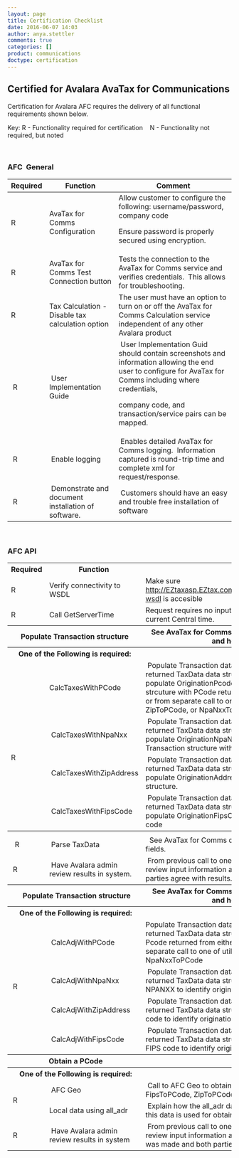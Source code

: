 ```yaml
---
layout: page
title: Certification Checklist
date: 2016-06-07 14:03
author: anya.stettler
comments: true
categories: []
product: communications
doctype: certification
---
```

<h2>Certified for Avalara AvaTax for Communications</h2>
Certification for Avalara AFC requires the delivery of all functional requirements shown below.

Key: R - Functionality required for certification    N - Functionality not required, but noted

&nbsp;
<h3 id="CertifiedforAvalaraAFC-AFCGeneral">AFC  General</h3>
<div class="table-wrap">
<table class="wrapped confluenceTable tablesorter tablesorter-default stickyTableHeaders"><colgroup> <col /> <col /> <col /></colgroup>
<thead class="tableFloatingHeaderOriginal">
<tr class="tablesorter-headerRow">
<th class="confluenceTh tablesorter-header sortableHeader tablesorter-headerUnSorted" tabindex="0" scope="col" data-column="0">
<div class="tablesorter-header-inner">Required</div></th>
<th class="confluenceTh tablesorter-header sortableHeader tablesorter-headerUnSorted" tabindex="0" scope="col" data-column="1">
<div class="tablesorter-header-inner">Function</div></th>
<th class="confluenceTh tablesorter-header sortableHeader tablesorter-headerUnSorted" tabindex="0" scope="col" data-column="2">
<div class="tablesorter-header-inner">Comment</div></th>
</tr>
</thead>
<tbody>
<tr>
<td class="confluenceTd">R</td>
<td class="confluenceTd">AvaTax for Comms Configuration</td>
<td class="confluenceTd">Allow customer to configure the following: username/password, company code

Ensure password is properly secured using encryption.</td>
</tr>
<tr>
<td class="confluenceTd">R</td>
<td class="confluenceTd">AvaTax for Comms Test Connection button</td>
<td class="confluenceTd">Tests the connection to the AvaTax for Comms service and verifies credentials.  This allows for troubleshooting.</td>
</tr>
<tr>
<td class="confluenceTd">R</td>
<td class="confluenceTd">Tax Calculation - Disable tax calculation option</td>
<td class="confluenceTd">The user must have an option to turn on or off the AvaTax for Comms Calculation service independent of any other Avalara product</td>
</tr>
<tr>
<td class="confluenceTd" colspan="1"> R</td>
<td class="confluenceTd" colspan="1"> User Implementation Guide</td>
<td class="confluenceTd" colspan="1"> User Implementation Guid should contain screenshots and information allowing the end user to configure for AvaTax for Comms including where credentials,

company code, and transaction/service pairs can be mapped.</td>
</tr>
<tr>
<td class="confluenceTd" colspan="1"> R</td>
<td class="confluenceTd" colspan="1"> Enable logging</td>
<td class="confluenceTd" colspan="1"> Enables detailed AvaTax for Comms logging.  Information captured is round-trip time and complete xml for request/response.</td>
</tr>
<tr>
<td class="confluenceTd" colspan="1"> R</td>
<td class="confluenceTd" colspan="1"> Demonstrate and document installation of software.</td>
<td class="confluenceTd" colspan="1"> Customers should have an easy and trouble free installation of software</td>
</tr>
</tbody>
</table>
</div>
&nbsp;
<h3 id="CertifiedforAvalaraAFC-AFCAPI">AFC API</h3>
<div class="table-wrap">
<table class="wrapped confluenceTable"><colgroup> <col /> <col /> <col /></colgroup>
<tbody>
<tr>
<th class="confluenceTh">Required</th>
<th class="confluenceTh">Function</th>
<th class="confluenceTh">Comment</th>
</tr>
<tr>
<td class="confluenceTd">R</td>
<td class="confluenceTd">Verify connectivity to WSDL</td>
<td class="confluenceTd">Make sure <a class="external-link" href="http://eztaxasp.eztax.com/EZtaxWebService/EZtaxWebService.svc?wsdl" rel="nofollow">http://EZtaxasp.EZtax.com/EZtaxWebService/EZtaxWebService.svc?wsdl</a> is accesible</td>
</tr>
<tr>
<td class="confluenceTd">R</td>
<td class="confluenceTd">Call GetServerTime</td>
<td class="confluenceTd">Request requires no input from client application.  Verify contents is current Central time.</td>
</tr>
<tr>
<th class="confluenceTh" colspan="2">Populate Transaction structure</th>
<th class="confluenceTh">See AvaTax for Comms documentation for description of fields and how they should be set.</th>
</tr>
<tr>
<th class="confluenceTh" colspan="2">One of the Following is required:</th>
<th class="confluenceTh" colspan="1"></th>
</tr>
<tr>
<td class="confluenceTd" rowspan="4">&nbsp;

&nbsp;

R</td>
<td class="confluenceTd" colspan="1">CalcTaxesWithPCode</td>
<td class="confluenceTd" colspan="1"> Populate Transaction data structure with appropriate data.  Parse returned TaxData data structure for results.  In this instance, populate OriginationPcode and TerminationPCode in Transaction strcuture with PCode returned from either EZgeo (separate service) or from separate call to one of utility functions FipsToPCode, ZipToPCode, or NpaNxxToPCode.</td>
</tr>
<tr>
<td class="confluenceTd" colspan="1"> CalcTaxesWithNpaNxx</td>
<td class="confluenceTd" colspan="1"> Populate Transaction data structure with appropriate data.  Parse returned TaxData data structure for results.  In this instance, populate OriginationNpaNxx and TerminationNapNxx fields in Transaction structure with NPANXX.</td>
</tr>
<tr>
<td class="confluenceTd" colspan="1"> CalcTaxesWithZipAddress</td>
<td class="confluenceTd" colspan="1"> Populate Transaction data structure with appropriate data.  Parse returned TaxData data structure for results.  In this instance, populate OriginationAddress and TerminationAddress in Transaction structure.</td>
</tr>
<tr>
<td class="confluenceTd" colspan="1"> CalcTaxesWithFipsCode</td>
<td class="confluenceTd" colspan="1"> Populate Transaction data structure with appropriate data.  Parse returned TaxData data structure for results.  In this instance, populate OriginationFipsCode and TerminationFIpsCode with FIPS code</td>
</tr>
<tr>
<th class="confluenceTh" colspan="1"></th>
<th class="confluenceTh" colspan="1"></th>
<th class="confluenceTh" colspan="1"></th>
</tr>
<tr>
<td class="confluenceTd" colspan="1">  R</td>
<td class="confluenceTd" colspan="1"> Parse TaxData</td>
<td class="confluenceTd" colspan="1">  See AvaTax for Comms documentation for description of returned fields.</td>
</tr>
<tr>
<td class="confluenceTd" colspan="1"> R</td>
<td class="confluenceTd" colspan="1"> Have Avalara admin review results in system.</td>
<td class="confluenceTd" colspan="1"> From previous call to one of the methods above, have Avalara admin review input information and output information to verify both parties agree with results.</td>
</tr>
<tr>
<th class="confluenceTh" colspan="2">  Populate Transaction structure</th>
<th class="confluenceTh" colspan="1"> See AvaTax for Comms documentation for description of fields and how they should be set.</th>
</tr>
<tr>
<th class="confluenceTh" colspan="2"> One of the Following is required:</th>
<th class="confluenceTh" colspan="1"></th>
</tr>
<tr>
<td class="confluenceTd" rowspan="4"> R</td>
<td class="confluenceTd" colspan="1"> CalcAdjWithPCode</td>
<td class="confluenceTd" colspan="1">Populate Transaction data structure with appropriate data.  Parse returned TaxData data structure for results.  In this instance, use Pcode returned from either EZgeo (separate service) or from separate call to one of utility functions FipsToPCode, ZipToPCode, or NpaNxxToPCode</td>
</tr>
<tr>
<td class="confluenceTd" colspan="1"> CalcAdjWithNpaNxx</td>
<td class="confluenceTd" colspan="1"> Populate Transaction data structure with appropriate data.  Parse returned TaxData data structure for results.  In this instance, use NPANXX to identify origination and termination.</td>
</tr>
<tr>
<td class="confluenceTd" colspan="1"> CalcAdjWithZipAddress</td>
<td class="confluenceTd" colspan="1"> Populate Transaction data structure with appropriate data.  Parse returned TaxData data structure for results.  In this instance, use zip code to identify origination and termination.</td>
</tr>
<tr>
<td class="confluenceTd" colspan="1"> CalcAdjWithFipsCode</td>
<td class="confluenceTd" colspan="1"> Populate Transaction data structure with appropriate data.  Parse returned TaxData data structure for results.  In this instance, use FIPS code to identify origination and termination.</td>
</tr>
<tr>
<th class="confluenceTh" colspan="2"> Obtain a PCode</th>
<th class="confluenceTh" colspan="1"></th>
</tr>
<tr>
<th class="confluenceTh" colspan="2"> One of the Following is required:</th>
<th class="confluenceTh" colspan="1"></th>
</tr>
<tr>
<td class="confluenceTd" rowspan="2"> R</td>
<td class="confluenceTd" colspan="1"> AFC Geo</td>
<td class="confluenceTd" colspan="1"> Call to AFC Geo to obtain a PCodeor call to one of utility functions FipsToPCode, ZipToPCode, or NpaNxxToPCode</td>
</tr>
<tr>
<td class="confluenceTd" colspan="1">Local data using all_adr</td>
<td class="confluenceTd" colspan="1"> Explain how the all_adr data is loaded and maintained.Show how this data is used for obtaining a PCode</td>
</tr>
<tr>
<td class="confluenceTd" colspan="1"> R</td>
<td class="confluenceTd" colspan="1"> Have Avalara admin review results in system</td>
<td class="confluenceTd" colspan="1"> From previous call to one of the methods above, have Avalara admin review input information and output information to verify adjustment was made and both parties agree with results.</td>
</tr>
</tbody>
</table>
</div>
&nbsp;
